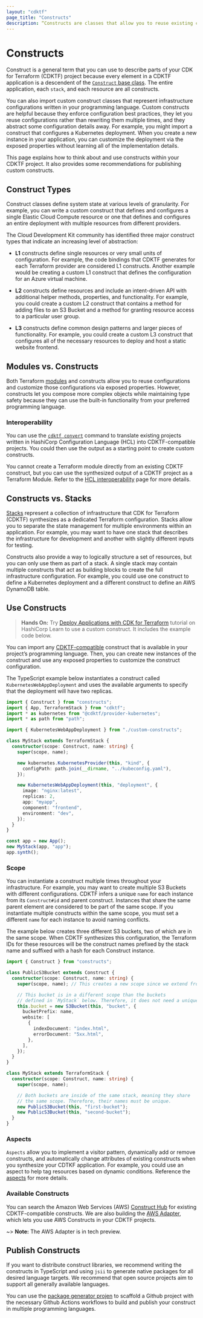 ```yaml
---
layout: "cdktf"
page_title: "Constructs"
description: “Constructs are classes that allow you to reuse existing configurations. Learn about using constructs in your CDKTF application and how to publish custom constructs.”
---
```


# Constructs

Construct is a general term that you can use to describe parts of your CDK for Terraform (CDKTF) project because every element in a CDKTF application is a descendent of the [`Construct` base class](https://github.com/aws/constructs/blob/main/API.md#constructs-construct). The entire application, each `stack`, and each resource are all constructs.

You can also import custom construct classes that represent infrastructure configurations written in your programming language. Custom constructs are helpful because they enforce configuration best practices, they let you reuse configurations rather than rewriting them multiple times, and they abstract some configuration details away. For example, you might import a construct that configures a Kubernetes deployment. When you create a new instance in your application, you can customize the deployment via the exposed properties without learning all of the implementation details.

This page explains how to think about and use constructs within your CDKTF project. It also provides some recommendations for publishing custom constructs.

## Construct Types

Construct classes define system state at various levels of granularity. For example, you can write a custom construct that defines and configures a single Elastic Cloud Compute resource or one that defines and configures an entire deployment with multiple resources from different providers.

The Cloud Development Kit community has identified three major construct types that indicate an increasing level of abstraction:

- **L1** constructs define single resources or very small units of configuration. For example, the code bindings that CDKTF generates for each Terraform provider are considered L1 constructs. Another example would be creating a custom L1 construct that defines the configuration for an Azure virtual machine.

- **L2** constructs define resources and include an intent-driven API with additional helper methods, properties, and functionality. For example, you could create a custom L2 construct that contains a method for adding files to an S3 Bucket and a method for granting resource access to a particular user group.

- **L3** constructs define common design patterns and larger pieces of functionality. For example, you could create a custom L3 construct that configures all of the necessary resources to deploy and host a static website frontend.

## Modules vs. Constructs

Both Terraform [modules](/docs/cdktf/concepts/modules.html) and constructs allow you to reuse configurations and customize those configurations via exposed properties. However, constructs let you compose more complex objects while maintaining type safety because they can use the built-in functionality from your preferred programming language.

### Interoperability

You can use the [`cdktf convert`](/docs/cdktf/cli-reference/commands.html#convert) command to translate existing projects written in HashiCorp Configuration Language (HCL) into CDKTF-compatible projects. You could then use the output as a starting point to create custom constructs.

You cannot create a Terraform module directly from an existing CDKTF construct, but you can use the synthesized output of a CDKTF project as a Terraform Module. Refer to the [HCL interoperability](website/docs/cdktf/concepts/hcl-interoperability.html.md) page for more details.

## Constructs vs. Stacks

[Stacks](/docs/cdktf/concepts/stacks.html) represent a collection of infrastructure that CDK for Terraform (CDKTF) synthesizes as a dedicated Terraform configuration. Stacks allow you to separate the state management for multiple environments within an application. For example, you may want to have one stack that describes the infrastructure for development and another with slightly different inputs for testing.

Constructs also provide a way to logically structure a set of resources, but you can only use them as part of a stack. A single stack may contain multiple constructs that act as building blocks to create the full infrastructure configuration. For example, you could use one construct to define a Kubernetes deployment and a different construct to define an AWS DynamoDB table.

## Use Constructs

> **Hands On:** Try [Deploy Applications with CDK for Terraform](https://learn.hashicorp.com/tutorials/terraform/cdktf-applications?in=terraform/cdktf) tutorial on HashiCorp Learn to use a custom construct. It includes the example code below.

You can import any [CDKTF-compatible](#available-constructs) construct that is available in your project’s programming language. Then, you can create new instances of the construct and use any exposed properties to customize the construct configuration.

The TypeScript example below instantiates a construct called `KubernetesWebAppDeployment` and uses the available arguments to specify that the deployment will have two replicas.

```typescript
import { Construct } from "constructs";
import { App, TerraformStack } from "cdktf";
import * as kubernetes from "@cdktf/provider-kubernetes";
import * as path from "path";

import { KubernetesWebAppDeployment } from "./custom-constructs";

class MyStack extends TerraformStack {
  constructor(scope: Construct, name: string) {
    super(scope, name);

    new kubernetes.KubernetesProvider(this, "kind", {
      configPath: path.join(__dirname, "../kubeconfig.yaml"),
    });

    new KubernetesWebAppDeployment(this, "deployment", {
      image: "nginx:latest",
      replicas: 2,
      app: "myapp",
      component: "frontend",
      environment: "dev",
    });
  }
}

const app = new App();
new MyStack(app, "app");
app.synth();
```

### Scope

You can instantiate a construct multiple times throughout your infrastructure. For example, you may want to create multiple S3 Buckets with different configurations. CDKTF infers a unique `name` for each instance from its `Construct#id` and parent construct. Instances that share the same parent element are considered to be part of the same scope. If you instantiate multiple constructs within the same scope, you must set a different `name` for each instance to avoid naming conflicts.

The example below creates three different S3 buckets, two of which are in the same scope. When CDKTF synthesizes this configuration, the Terraform IDs for these resources will be the construct names prefixed by the stack name and suffixed with a hash for each Construct instance.

```ts
import { Construct } from "constructs";

class PublicS3Bucket extends Construct {
  constructor(scope: Construct, name: string) {
    super(scope, name); // This creates a new scope since we extend from resource

    // This bucket is in a different scope than the buckets
    // defined in `MyStack` below. Therefore, it does not need a unique name.
    this.bucket = new S3Bucket(this, "bucket", {
      bucketPrefix: name,
      website: [
        {
          indexDocument: "index.html",
          errorDocument: "5xx.html",
        },
      ],
    });
  }
}

class MyStack extends TerraformStack {
  constructor(scope: Construct, name: string) {
    super(scope, name);

    // Both buckets are inside of the same stack, meaning they share
    // the same scope. Therefore, their names must be unique.
    new PublicS3Bucket(this, "first-bucket");
    new PublicS3Bucket(this, "second-bucket");
  }
}
```

### Aspects

`Aspects` allow you to implement a visitor pattern, dynamically add or remove constructs, and automatically change attributes of existing constructs when you synthesize your CDTKF application. For example, you could use an aspect to help tag resources based on dynamic conditions. Reference the [aspects](docs/cdktf/concepts/aspects.html) for more details.

### Available Constructs

You can search the Amazon Web Services (AWS) [Construct Hub](https://constructs.dev/search?q=&cdk=cdktf&sort=newest&offset=0) for existing CDKTF-compatible constructs. We are also building the [AWS Adapter](/docs/cdktf/create-and-deploy/aws-adapter.html), which lets you use AWS Constructs in your CDKTF projects.

~> **Note:** The AWS Adapter is in tech preview.

## Publish Constructs

If you want to distribute construct libraries, we recommend writing the constructs in TypeScript and using `jsii` to generate native packages for all desired language targets. We recommend that open source projects aim to support all generally available languages.

You can use the [package generator projen](https://github.com/projen/projen#getting-started) to scaffold a Github project with the necessary Github Actions workflows to build and publish your construct in multiple programming languages.
